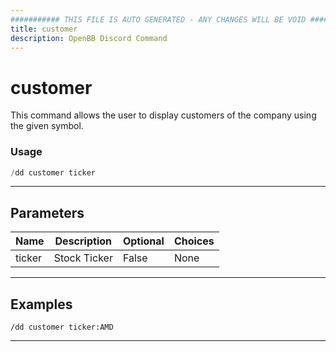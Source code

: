 ```yaml
---
########### THIS FILE IS AUTO GENERATED - ANY CHANGES WILL BE VOID ###########
title: customer
description: OpenBB Discord Command
---
```


# customer

This command allows the user to display customers of the company using the given symbol.

### Usage

```python wordwrap
/dd customer ticker
```

---

## Parameters

| Name | Description | Optional | Choices |
| ---- | ----------- | -------- | ------- |
| ticker | Stock Ticker | False | None |


---

## Examples

```
/dd customer ticker:AMD
```
---
